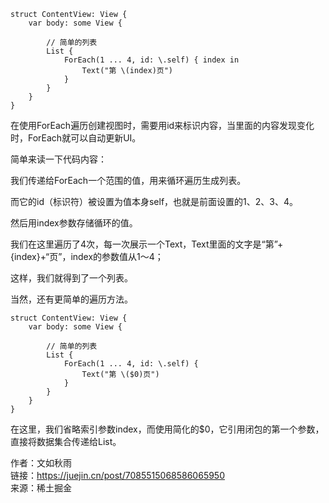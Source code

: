 
```
struct ContentView: View {
    var body: some View {

        // 简单的列表
        List {
            ForEach(1 ... 4, id: \.self) { index in
                Text("第 \(index)页")
            }
        }
    }
}

```

在使用ForEach遍历创建视图时，需要用id来标识内容，当里面的内容发现变化时，ForEach就可以自动更新UI。

简单来读一下代码内容：

我们传递给ForEach一个范围的值，用来循环遍历生成列表。

而它的id（标识符）被设置为值本身self，也就是前面设置的1、2、3、4。

然后用index参数存储循环的值。

我们在这里遍历了4次，每一次展示一个Text，Text里面的文字是“第”+{index}+“页”，index的参数值从1～4；

这样，我们就得到了一个列表。

当然，还有更简单的遍历方法。

```
struct ContentView: View {
    var body: some View {

        // 简单的列表
        List {
            ForEach(1 ... 4, id: \.self) {
                Text("第 \($0)页")
            }
        }
    }
}
```

在这里，我们省略索引参数index，而使用简化的$0，它引用闭包的第一个参数，直接将数据集合传递给List。

作者：文如秋雨  
链接：https://juejin.cn/post/7085515068586065950  
来源：稀土掘金  
